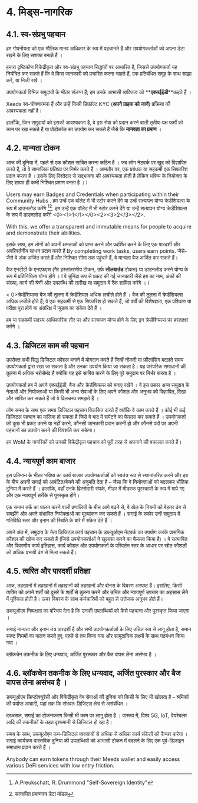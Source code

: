 # 4. मिड्स-नागरिक

## 4.1. स्व-संप्रभु पहचान

हम गोपनीयता को एक मौलिक मानव अधिकार के रूप में पहचानते हैं और उपयोगकर्ताओं को अपना डेटा रखने के लिए सशक्त बनाते हैं ।

हमारा दृष्टिकोण विकेंद्रीकृत और स्व-संप्रभु पहचान सिद्धांतों पर आधारित है, जिससे उपयोगकर्ता यह नियंत्रित कर सकते हैं कि वे किस जानकारी को प्रचारित करना चाहते हैं, एक प्रतिबंधित समूह के साथ साझा करें, या निजी रखें ।

उपयोगकर्ता विभिन्न समुदायों के भीतर संलग्न हैं; हम उनके आभासी व्यक्तित्व को **__एक्सईईडी__**कहते हैं ।

Xeeds स्व-घोषणात्मक हैं और उन्हें किसी डिफ़ॉल्ट KYC (__अपने ग्राहक को जानें__) प्रक्रिया की आवश्यकता नहीं है।

हालाँकि, जिन समुदायों को इसकी आवश्यकता है, वे इस सेवा को प्रदान करने वाली तृतीय-पक्ष फर्मों को काम पर रख सकते हैं या प्रोटोकॉल का उपयोग कर सकते हैं जैसे कि __मानवता का प्रमाण__ ।

## 4.2. मान्यता टोकन

आज की दुनिया में, पहले से एक कौशल साबित करना कठिन है । जब लोग नेटवर्क पर खुद को विज्ञापित करते हैं, तो वे सामाजिक प्रतिष्ठा पर निर्भर करते हैं । आमतौर पर, एक प्रबंधक या सहकर्मी एक सिफारिश प्रदान करता है । इसके लिए रिश्तेदार से सद्भावना की आवश्यकता होती है लेकिन भविष्य के नियोक्ता के लिए शायद ही कभी निश्चित प्रमाण बनता है । l

Users may earn Badges and Credentials when participating within their Community Hubs . हम उन्हें एक वॉलेट में भी स्टोर करने देंगे या उन्हें सत्यापन योग्य क्रेडेंशियल्स के रूप में डाउनलोड करेंगे [^7][^8]. हम उन्हें एक वॉलेट में भी स्टोर करने देंगे या उन्हें सत्यापन योग्य क्रेडेंशियल्स के रूप में डाउनलोड करेंगे <0><1>1</1></0><2><3>2</3></2>.

With this, we offer a transparent and immutable means for people to acquire and demonstrate their abilities.

इसके साथ, हम लोगों को अपनी क्षमताओं को प्राप्त करने और प्रदर्शित करने के लिए एक पारदर्शी और अपरिवर्तनीय साधन प्रदान करते हैं By completing work tasks, users earn points. जैसे-जैसे वे अंक अर्जित करते हैं और निश्चित सीमा तक पहुंचते हैं, वे मान्यता बैज अर्जित कर सकते हैं।

बैज एनटीटी के एनएफएस (गैर हस्तांतरणीय टोकन, उर्फ __सोलबाउंड__ टोकन) या डाउनलोड करने योग्य के रूप में प्रतिनिधित्व योग्य होंगे । l वे चुनिंदा रूप से प्रकट की गई जानकारी जैसे हब का नाम, अंकों की संख्या, कार्य की श्रेणी और उपलब्धि की तारीख या समुदाय में रैंक शामिल करेंगे । l

< 0>क्रेडेंशियल्स</strong> बैज की तुलना में क्रेडेंशियल अधिक लचीले होते हैं । बैज की तुलना में क्रेडेंशियल्स अधिक लचीले होते हैं; वे एक सहकर्मी से एक सिफारिश हो सकते हैं, जो वर्षों की विशेषज्ञता, एक प्रशिक्षण या परीक्षा पूरा होने या अंतरिक्ष में जुड़ाव का संकेत देते हैं ।

हब या सहकर्मी सदस्य आधिकारिक तौर पर और सत्यापन योग्य होने के लिए इन क्रेडेंशियल्स पर हस्ताक्षर करेंगे ।

## 4.3. डिजिटल काम की पहचान

उपरोक्त सभी सिद्ध डिजिटल कौशल बनाने में योगदान करते हैं जिन्हें नौकरी या फ्रीलांसिंग बदलते समय उपयोगकर्ता द्वारा रखा जा सकता है और उनका उपयोग किया जा सकता है। यह पारंपरिक समाधानों की तुलना में अधिक भरोसेमंद है क्योंकि यह इसे साबित करने के लिए पूरे समुदाय पर निर्भर करता है ।

उपयोगकर्ता हब में अपने एक्सईईडी, बैज और क्रेडेंशियल्स को बनाए रखेंगे । वे इस प्रकार अन्य समुदाय के नेताओं और नियोक्ताओं या किसी भी अन्य सेवाओं के लिए अपने कौशल और अनुभव को विज्ञापित, दिखा और साबित कर सकते हैं जो वे दिलचस्प समझते हैं ।

लोग समय के साथ एक समग्र डिजिटल पहचान विकसित करते हैं क्योंकि वे काम करते हैं । कोई भी कई डिजिटल पहचान का मालिक हो सकता है जिसे वे बाद में समेटने का फैसला कर सकते हैं । उपयोगकर्ता को कुछ भी प्रकट करने या नहीं करने, कौनसी जानकारी प्रदान करनी हो और कौनसे पदों पर अपनी पहचानों का उपयोग करने की विवशति कर सकेगा।

हम WoM के नागरिकों को उनकी विकेंद्रीकृत पहचान को पूरी तरह से अपनाने की वकालत करते हैं।

## 4.4. न्यायपूर्ण काम बाजार

इस प्रतिमान के भीतर भविष्य का कार्य बाज़ार उपयोगकर्ताओं को स्वतंत्र रूप से स्थानांतरित करने और हब के बीच अपनी सगाई को आवंटित/बेचने की अनुमति देता है – जैसा कि वे नियोक्ताओं को बदलकर भौतिक दुनिया में करते हैं । हालांकि, वहाँ उनके हिस्सेदारी संपर्क, मीडर में मीडस्क पुरस्कारों के रूप में मापे गए और एक न्यायपूर्ण तरीके से पुरस्कृत होंगे।

एक समान तर्क का पालन करने वाली प्रणालियों के बीच आगे बढ़ने से, वे खेल के नियमों को बेहतर ढंग से समझेंगे और अपने संभावित नियोक्ताओं का मूल्यांकन कर सकते हैं । सगाई के स्कोर उन्हें समुदाय में गतिविधि स्तर और इनाम की स्थिति के बारे में संकेत देते हैं ।

अपने अंत में, समुदाय के नेता डिजिटल कार्य पहचान के डब्ल्यूओएम नेटवर्क का उपयोग करके प्रासंगिक कौशल की खोज कर सकते हैं (जिसे उपयोगकर्ताओं ने खुलासा करने का फैसला किया है) । वे सत्यापित और विवरणीय कार्य इतिहास, कार्य कौशल और उपयोगकर्ता के परिवर्तन स्तर के आधार पर स्रोत कौशलों को अधिक प्रभावी ढंग से मिला सकते हैं।

## 4.5. त्वरित और पारदर्शी प्रतिज्ञा

आज, तहखानों में तहखानों में तहखानों की तहखानों और बोनस के विवरण अस्पष्ट हैं। इसलिए, किसी व्यक्ति को अपने शर्तों को दुसरे के शर्तों से तुलना करने और उचित और न्यायपूर्ण उपचार का अहसास लेने में मुश्किल होती है। ऊपर विवरण के साथ कर्मचारियों को बहुत से उत्तेजक अनुभव होते हैं।

डब्ल्यूओएम निष्पक्षता का परिचय देता है कि उनकी उपलब्धियों को कैसे पहचाना और पुरस्कृत किया जाएगा ।

सगाई मान्यता और इनाम तंत्र पारदर्शी है और सभी उपयोगकर्ताओं के लिए उचित रूप से लागू होता है, समान स्पष्ट नियमों का पालन करते हुए, पहले से तय किया गया और सामुदायिक लक्ष्यों के साथ गठबंधन किया गया ।

ब्लॉकचेन तकनीक के लिए धन्यवाद, अर्जित पुरस्कार और बैज वापस लेना असंभव है ।

## 4.6. ब्लॉकचेन तकनीक के लिए धन्यवाद, अर्जित पुरस्कार और बैज वापस लेना असंभव है ।

डब्ल्यूओएम क्रिप्टोक्यूरेंसी और विकेंद्रीकृत वेब सेवाओं की दुनिया को किसी के लिए भी खोलता है – श्रमिकों की पर्याप्त आबादी, यहां तक कि संभवतः डिजिटल क्षेत्र से असंबंधित ।

दरअसल, सगाई का टोकनकरण किसी भी काम पर लागू होता है । वास्तव में, विश्व 5G, IoT, वेयरेबल्स आदि की तकनीकों के तहत दृश्यमानी से डिजिटल हो रहा है।

समय के साथ, डब्ल्यूओएम कम-डिजिटल व्यवसायों से अधिक से अधिक कार्य संकेतों को कैप्चर करेगा । सगाई कार्यक्रम वास्तविक दुनिया की उपलब्धियों को आभासी टोकन में बदलने के लिए एक पूर्व-डिज़ाइन समाधान प्रदान करते हैं ।

Anybody can earn tokens through their Meeds wallet and easily access various DeFi services with low entry friction.

[^7]: A.Preukschatt, R. Drummond "Self-Sovereign Identity"
[^8]: सत्यापित प्रमाणपत्र डेटा मॉडल
